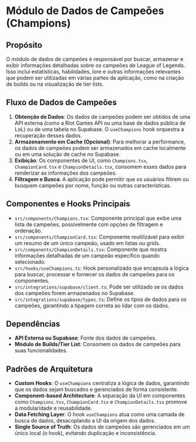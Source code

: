 # Módulo de Dados de Campeões (Champions)

## Propósito

O módulo de dados de campeões é responsável por buscar, armazenar e exibir informações detalhadas sobre os campeões de League of Legends. Isso inclui estatísticas, habilidades, lore e outras informações relevantes que podem ser utilizadas em várias partes da aplicação, como na criação de builds ou na visualização de tier lists.

## Fluxo de Dados de Campeões

1.  **Obtenção de Dados**: Os dados de campeões podem ser obtidos de uma API externa (como a Riot Games API ou uma base de dados pública de LoL) ou de uma tabela no Supabase. O `useChampions` hook orquestra a recuperação desses dados.
2.  **Armazenamento em Cache (Opcional)**: Para melhorar a performance, os dados de campeões podem ser armazenados em cache localmente ou em uma solução de cache no Supabase.
3.  **Exibição**: Os componentes de UI, como `Champions.tsx`, `ChampionCard.tsx` e `ChampionDetails.tsx`, consomem esses dados para renderizar as informações dos campeões.
4.  **Filtragem e Busca**: A aplicação pode permitir que os usuários filtrem ou busquem campeões por nome, função ou outras características.

## Componentes e Hooks Principais

-   `src/components/Champions.tsx`: Componente principal que exibe uma lista de campeões, possivelmente com opções de filtragem e ordenação.
-   `src/components/ChampionCard.tsx`: Componente reutilizável para exibir um resumo de um único campeão, usado em listas ou grids.
-   `src/components/ChampionDetails.tsx`: Componente que mostra informações detalhadas de um campeão específico quando selecionado.
-   `src/hooks/useChampions.ts`: Hook personalizado que encapsula a lógica para buscar, processar e fornecer os dados de campeões para os componentes.
-   `src/integrations/supabase/client.ts`: Pode ser utilizado se os dados dos campeões forem armazenados no Supabase.
-   `src/integrations/supabase/types.ts`: Define os tipos de dados para os campeões, garantindo a tipagem correta ao lidar com os dados.

## Dependências

-   **API Externa ou Supabase**: Fonte dos dados de campeões.
-   **Módulo de Builds/Tier List**: Consomem os dados de campeões para suas funcionalidades.

## Padrões de Arquitetura

-   **Custom Hooks**: O `useChampions` centraliza a lógica de dados, garantindo que os dados sejam buscados e gerenciados de forma consistente.
-   **Component-based Architecture**: A separação da UI em componentes como `Champions.tsx`, `ChampionCard.tsx` e `ChampionDetails.tsx` promove a modularidade e reusabilidade.
-   **Data Fetching Layer**: O hook `useChampions` atua como uma camada de busca de dados, desacoplando a UI da origem dos dados.
-   **Single Source of Truth**: Os dados de campeões são gerenciados em um único local (o hook), evitando duplicação e inconsistência. 